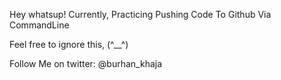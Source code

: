 Hey whatsup!
Currently, Practicing Pushing Code To Github Via CommandLine
                           
                           
                           
                           
Feel free to ignore this, (^__^)

Follow Me on twitter:
@burhan_khaja
                    
